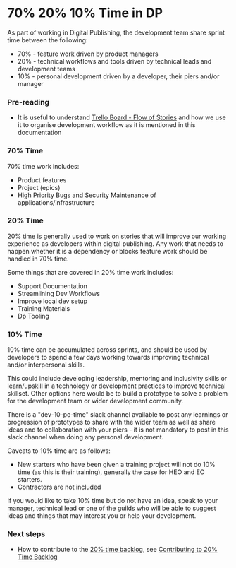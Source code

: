 70% 20% 10% Time in DP
===========================

As part of working in Digital Publishing, the development team share sprint time between the following:
- 70% - feature work driven by product managers
- 20% - technical workflows and tools driven by technical leads and development teams
- 10% - personal development driven by a developer, their piers and/or manager

### Pre-reading

- It is useful to understand [Trello Board - Flow of Stories](./TRELLO_BOARD_FLOW.md) and how we use it to organise development workflow as it is mentioned in this documentation

### 70% Time

70% time work includes:
- Product features
- Project (epics)
- High Priority Bugs and Security Maintenance of applications/infrastructure

### 20% Time

20% time is generally used to work on stories that will improve our working experience as developers within digital publishing.
Any work that needs to happen whether it is a dependency or blocks feature work should be handled in 70% time.

Some things that are covered in 20% time work includes:
- Support Documentation
- Streamlining Dev Workflows
- Improve local dev setup
- Training Materials
- Dp Tooling

### 10% Time

10% time can be accumulated across sprints, and should be used by developers to spend a few days working towards improving technical and/or interpersonal skills.

This could include developing leadership, mentoring and inclusivity skills or learn/upskill in a technology or development practices to improve technical skillset. Other options here would be to build a prototype to solve a problem for the development team or wider development community.

There is a "dev-10-pc-time" slack channel available to post any learnings or progression of prototypes to share with the wider team as well as share ideas and to collaboration with your piers - it is not mandatory to post in this slack channel when doing any personal development.

Caveats to 10% time are as follows:
- New starters who have been given a training project will not do 10% time (as this is their training), generally the case for HEO and EO starters.
- Contractors are not included

If you would like to take 10% time but do not have an idea, speak to your manager, technical lead or one of the guilds who will be able to
suggest ideas and things that may interest you or help your development.

### Next steps

- How to contribute to the [20% time backlog](https://trello.com/b/5G8rf9cm/20-time-backlog), see [Contributing to 20% Time Backlog](CONTRIBUTING_TO_20_TIME_BACKLOG.md)